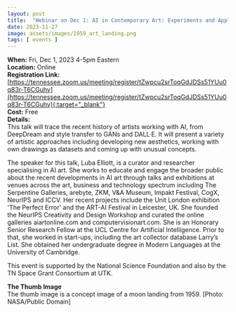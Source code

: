 ```yaml
---
layout: post
title:  "Webinar on Dec 1: AI in Contemporary Art: Experiments and Applications"
date: 2023-11-27
image: assets/images/1959_art_landing.png
tags: [ events ]
---
```



**When:** Fri, Dec 1, 2023 4-5pm Eastern   
**Location:** Online   
**Registration Link:** [https://tennessee.zoom.us/meeting/register/tZwpcu2srToqGdJDSs51YUu0q83r-T6CGuhv](https://tennessee.zoom.us/meeting/register/tZwpcu2srToqGdJDSs51YUu0q83r-T6CGuhv){:target="_blank"}     
**Cost:** Free  
**Details:**    
This talk will trace the recent history of artists working with AI, from DeepDream and style transfer to GANs and DALL·E. It will present a variety of artistic approaches including developing new aesthetics, working with own drawings as datasets and coming up with unusual concepts.

The speaker for this talk, Luba Elliott, is a curator and researcher specialising in AI art. She works to educate and engage the broader public about the recent developments in AI art through talks and exhibitions at venues across the art, business and technology spectrum including The Serpentine Galleries, arebyte, ZKM, V&A Museum, Impakt Festival, CogX, NeurIPS and ICCV. Her recent projects include the Unit London exhibition 'The Perfect Error' and the ART-AI Festival in Leicester, UK. She founded the NeurIPS Creativity and Design Workshop and curated the online galleries aiartonline.com and computervisionart.com. She is an Honorary Senior Research Fellow at the UCL Centre for Artificial Intelligence. Prior to that, she worked in start-ups, including the art collector database Larry’s List. She obtained her undergraduate degree in Modern Languages at the University of Cambridge.

This event is supported by the National Science Foundation and also by the TN Space Grant Consortium at UTK.

**The Thumb Image**   
The thumb image is a concept image of a moon landing from 1959. [Photo: NASA/Public Domain]
<br/>
<br/>
<br/>


